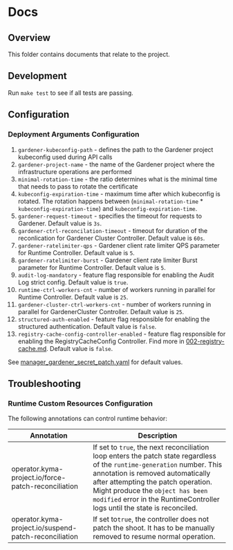 # Docs

## Overview

This folder contains documents that relate to the project.

## Development

Run `make test` to see if all tests are passing. 

## Configuration

### Deployment Arguments Configuration
1. `gardener-kubeconfig-path` - defines the path to the Gardener project kubeconfig used during API calls
2. `gardener-project-name` - the name of the Gardener project where the infrastructure operations are performed
3. `minimal-rotation-time` - the ratio determines what is the minimal time that needs to pass to rotate the certificate
4. `kubeconfig-expiration-time` - maximum time after which kubeconfig is rotated. The rotation happens between (`minimal-rotation-time` * `kubeconfig-expiration-time`) and `kubeconfig-expiration-time`.
5. `gardener-request-timeout` - specifies the timeout for requests to Gardener. Default value is `3s`.
6. `gardener-ctrl-reconcilation-timeout` - timeout for duration of the reconlication for Gardener Cluster Controller. Default value is `60s`.
7. `gardener-ratelimiter-qps` - Gardener client rate limiter QPS parameter for Runtime Controller.  Default value is `5`.
8. `gardener-ratelimiter-burst` - Gardener client rate limiter Burst parameter for Runtime Controller.  Default value is `5`.
9. `audit-log-mandatory` - feature flag responsible for enabling the Audit Log strict config. Default value is `true`.
10. `runtime-ctrl-workers-cnt` - number of workers running in parallel for Runtime Controller. Default value is `25`.
11. `gardener-cluster-ctrl-workers-cnt` - number of workers running in parallel for GardenerCluster Controller. Default value is `25`.
12. `structured-auth-enabled` - feature flag responsible for enabling the structured authentication. Default value is `false`.
13. `registry-cache-config-controller-enabled` - feature flag responsible for enabling the RegistryCacheConfig Controller. Find more in [002-registry-cache.md](adr/002-registry-cache.md). Default value is `false`.

See [manager_gardener_secret_patch.yaml](../config/default/manager_gardener_secret_patch.yaml) for default values.
## Troubleshooting

### Runtime Custom Resources Configuration
The following annotations can control runtime behavior:

| Annotation  | Description                                                                                                                                                                                                                                                                                                                         |
| ------------- |-------------------------------------------------------------------------------------------------------------------------------------------------------------------------------------------------------------------------------------------------------------------------------------------------------------------------------------|
| operator.kyma-project.io/force-patch-reconciliation  | If set to `true`, the next reconciliation loop enters the patch state regardless of the `runtime-generation` number. This annotation is removed automatically after attempting the patch operation. Might produce the `object has been modified` error in the RuntimeController logs until the state is reconciled. |
| operator.kyma-project.io/suspend-patch-reconciliation  | If set to`true`, the controller does not patch the shoot. It has to be manually removed to resume normal operation.                                                                                                                                                                                                    |
